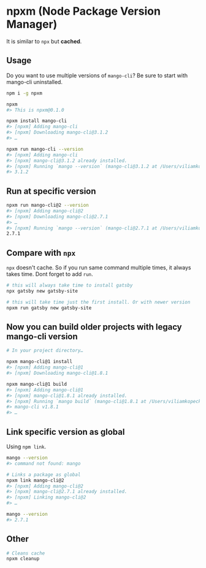 # npxm (Node Package Version Manager)

It is similar to `npx` but **cached**.

## Usage

Do you want to use multiple versions of `mango-cli`? Be sure to start with mango-cli uninstalled.

```sh
npm i -g npxm

npxm
#> This is npxm@0.1.0

npxm install mango-cli
#> [npxm] Adding mango-cli
#> [npxm] Downloading mango-cli@3.1.2
#> …

npxm run mango-cli --version
#> [npxm] Adding mango-cli
#> [npxm] mango-cli@3.1.2 already installed.
#> [npxm] Running `mango --version` (mango-cli@3.1.2 at /Users/viliamkopecky/www/npxm/installed/mango-cli/3.1.2)
#> 3.1.2
```

## Run at specific version

```sh
npxm run mango-cli@2 --version
#> [npxm] Adding mango-cli@2
#> [npxm] Downloading mango-cli@2.7.1
#> …
#> [npxm] Running `mango --version` (mango-cli@2.7.1 at /Users/viliamkopecky/www/npxm/installed/mango-cli/2.7.1)
2.7.1
```

## Compare with `npx`

`npx` doesn't cache. So if you run same command multiple times, it always takes time. Dont forget to add `run`.

```sh
# this will always take time to install gatsby
npx gatsby new gatsby-site

# this will take time just the first install. Or with newer version
npxm run gatsby new gatsby-site
```

## Now you can build older projects with legacy mango-cli version

```sh
# In your project directory…

npxm mango-cli@1 install
#> [npxm] Adding mango-cli@1
#> [npxm] Downloading mango-cli@1.8.1

npxm mango-cli@1 build
#> [npxm] Adding mango-cli@1
#> [npxm] mango-cli@1.8.1 already installed.
#> [npxm] Running `mango build` (mango-cli@1.8.1 at /Users/viliamkopecky/www/npxm/installed/mango-cli/1.8.1)
#> mango-cli v1.8.1
#> …
```

## Link specific version as global

Using `npm link`.

```sh
mango --version
#> command not found: mango

# Links a package as global
npxm link mango-cli@2
#> [npxm] Adding mango-cli@2
#> [npxm] mango-cli@2.7.1 already installed.
#> [npxm] Linking mango-cli@2
#> …

mango --version
#> 2.7.1
```

## Other

```sh
# Cleans cache
npxm cleanup
```
